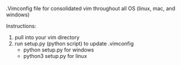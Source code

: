 .Vimconfig file for consolidated vim throughout all OS (linux, mac, and windows)

Instructions:
1. pull into your vim directory
2. run setup.py (python script) to update .vimconfig
   - python setup.py for windows
   - python3 setup.py for linux
